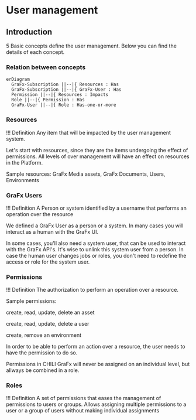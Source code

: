 # User management

## Introduction

5 Basic concepts define the user management. Below you can find the details of each concept.

### Relation between concepts

``` mermaid
erDiagram
  GraFx-Subscription ||--|{ Resources : Has
  GraFx-Subscription ||--|{ GraFx-User : Has
  Permission ||--|{ Resources : Impacts
  Role ||--|{ Permission : Has
  GraFx-User ||--|{ Role : Has-one-or-more
```

### Resources

!!! Definition
	Any item that will be impacted by the user management system.
	
Let's start with resources, since they are the items undergoing the effect of permissions. All levels of over management will have an effect on resources in the Platform.

Sample resources: GraFx Media assets, GraFx Documents, Users, Environments

### GraFx Users

!!! Definition 
	A Person or system identified by a username that performs an operation over the resource
	
We defined a GraFx User as a person or a system. In many cases you will interact as a human with the GraFx UI. 

In some cases, you'll also need a system user, that can be used to interact with the GraFx API's. It's wise to unlink this system user from a person. In case the human user changes jobs or roles, you don't need to redefine the access or role for the system user.

### Permissions

!!! Definition
	The authorization to perform an operation over a resource. 
	
Sample permissions: 

create, read, update, delete an asset

create, read, update, delete a user

create, remove an environment

In order to be able to perform an action over a resource, the user needs to have the permission to do so.

Permissions in CHILI GraFx will never be assigned on an individual level, but allways be combined in a role.

### Roles

!!! Definition
	A set of permissions that eases the management of permissions to users or groups. Allows assigning multiple permissions to a user or a group of users without making individual assignments